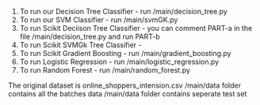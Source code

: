1. To run our Decision Tree Classifier - run /main/decision_tree.py
2. To run our SVM Classifier - run /main/svmGK.py
3. To run Scikit Deciison Tree Classifier - you can comment PART-a in the file /main/decision_tree.py and run PART-b
4. To run Scikit SVMGk Tree Classifier - 
5. To run Scikit Gradient Boosting - run /main/gradient_boosting.py
6. To run Logistic Regression - run /main/logistic_regression.py
7. To run Random Forest - run /main/random_forest.py

The original dataset is online_shoppers_intension.csv
/main/data folder contains all the batches data
/main/data folder contains seperate test set